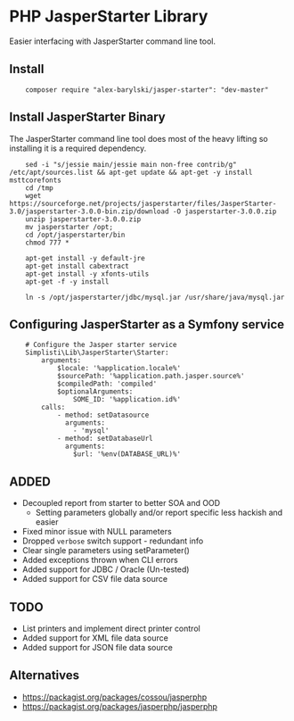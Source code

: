 # PHP JasperStarter Library

Easier interfacing with JasperStarter command line tool. 

## Install 

```
	composer require "alex-barylski/jasper-starter": "dev-master"
```

## Install JasperStarter Binary

The JasperStarter command line tool does most of the heavy lifting so installing 
it is a required dependency.

```
	sed -i "s/jessie main/jessie main non-free contrib/g" /etc/apt/sources.list && apt-get update && apt-get -y install msttcorefonts
	cd /tmp
	wget https://sourceforge.net/projects/jasperstarter/files/JasperStarter-3.0/jasperstarter-3.0.0-bin.zip/download -O jasperstarter-3.0.0.zip
	unzip jasperstarter-3.0.0.zip
	mv jasperstarter /opt;
	cd /opt/jasperstarter/bin
	chmod 777 *

	apt-get install -y default-jre
	apt-get install cabextract
	apt-get install -y xfonts-utils
	apt-get -f -y install

	ln -s /opt/jasperstarter/jdbc/mysql.jar /usr/share/java/mysql.jar 
```

## Configuring JasperStarter as a Symfony service

```
    # Configure the Jasper starter service
    Simplisti\Lib\JasperStarter\Starter:
        arguments:
            $locale: '%application.locale%'
            $sourcePath: '%application.path.jasper.source%'
            $compiledPath: 'compiled'          
            $optionalArguments:
                SOME_ID: '%application.id%'
        calls:
            - method: setDatasource
              arguments:
                - 'mysql'
            - method: setDatabaseUrl 
              arguments:
                $url: '%env(DATABASE_URL)%'
```

## ADDED
 - Decoupled report from starter to better SOA and OOD
   - Setting parameters globally and/or report specific less hackish and easier
 - Fixed minor issue with NULL parameters 
 - Dropped `verbose` switch support - redundant info
 - Clear single parameters using setParameter()
 - Added exceptions thrown when CLI errors
 - Added support for JDBC / Oracle (Un-tested)
 - Added support for CSV file data source
 
## TODO 
 - List printers and implement direct printer control
 - Added support for XML file data source
 - Added support for JSON file data source

## Alternatives

- https://packagist.org/packages/cossou/jasperphp
- https://packagist.org/packages/jasperphp/jasperphp
